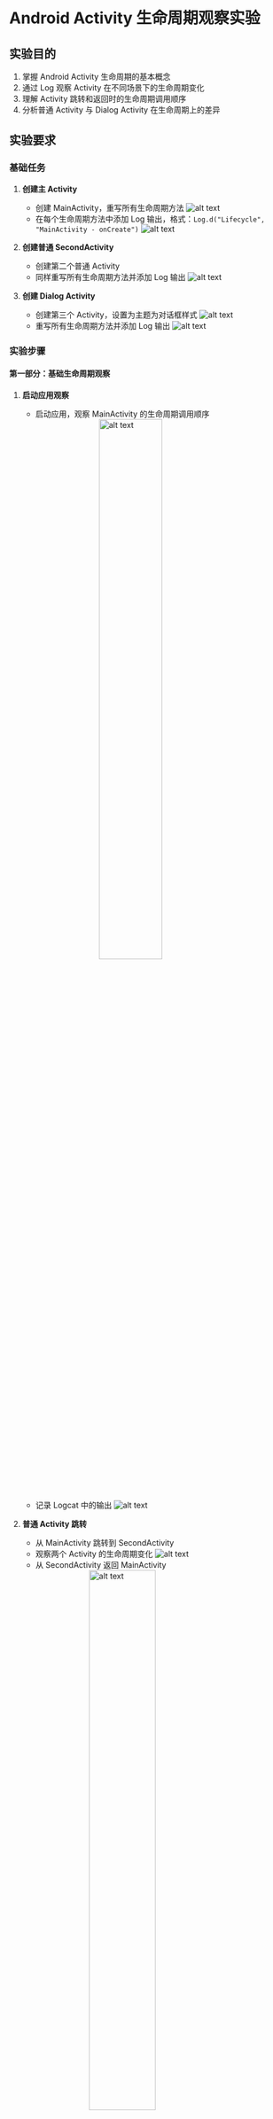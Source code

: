 # Android Activity 生命周期观察实验

## 实验目的

1. 掌握 Android Activity 生命周期的基本概念
2. 通过 Log 观察 Activity 在不同场景下的生命周期变化
3. 理解 Activity 跳转和返回时的生命周期调用顺序
4. 分析普通 Activity 与 Dialog Activity 在生命周期上的差异

## 实验要求

### 基础任务

1. **创建主 Activity**
   - 创建 MainActivity，重写所有生命周期方法
   ![alt text](image-2.png)
   - 在每个生命周期方法中添加 Log 输出，格式：`Log.d("Lifecycle", "MainActivity - onCreate")`
   ![alt text](image.png)

2. **创建普通 SecondActivity**
   - 创建第二个普通 Activity
   - 同样重写所有生命周期方法并添加 Log 输出
   ![alt text](image-3.png)

3. **创建 Dialog Activity**
   - 创建第三个 Activity，设置为主题为对话框样式
   ![alt text](image-1.png)
   - 重写所有生命周期方法并添加 Log 输出
   ![alt text](image-4.png)

### 实验步骤

#### 第一部分：基础生命周期观察

1. **启动应用观察**
   - 启动应用，观察 MainActivity 的生命周期调用顺序
     <img src="image-6.png" alt="alt text" style="width:50%; display:block; margin-left:auto; margin-right:auto">
   - 记录 Logcat 中的输出
   ![alt text](image-5.png)

2. **普通 Activity 跳转**
   - 从 MainActivity 跳转到 SecondActivity
   - 观察两个 Activity 的生命周期变化
   ![alt text](image-7.png)
   - 从 SecondActivity 返回 MainActivity
   <img src="image-8.png" alt="alt text" style="width:50%; display:block; margin-left:auto; margin-right:auto">
   - 再次观察生命周期变化
 <img src="image-9.png" alt="alt text" style="width:100%; display:block">

3. **Dialog Activity 跳转**
   - 从 MainActivity 跳转到 Dialog Activity
   - 观察生命周期变化
     <img src="image-10.png" alt="alt text" style="width:50%; display:block; margin-left:auto; margin-right:auto">
   - 从 Dialog Activity 返回
   - 观察生命周期变化
   ![alt text](image-11.png)

#### 第二部分：数据记录与分析

记录以下场景的 Log 输出：
![alt text](image-12.png)

| 场景 | MainActivity 生命周期顺序 | 目标Activity 生命周期顺序 |
|------|--------------------------|--------------------------|
| 应用启动 | onCreate → onStart →onResume |无  |
| Main → SecondActivity | onPause → onStop | onCreate → onStart → onResume |
| SecondActivity 返回 |onRestart → onStart → onResume  |  onPause → onStop → onDestroy|
| Main → Dialog Activity |onPause  |onCreate → onStart → onResume  |
| Dialog Activity 返回 |onResume  |  onPause → onStop → onDestroy |
##### 普通Activity vs Dialog Activity：
普通Activity跳转：原Activity会经历onPause → onStop
Dialog Activity跳转：原Activity只经历onPause，不经历onStop
##### 生命周期差异原因：
Dialog Activity只是部分覆盖屏幕，原Activity仍然部分可见
普通Activity完全覆盖原Activity，所以原Activity需要停止

